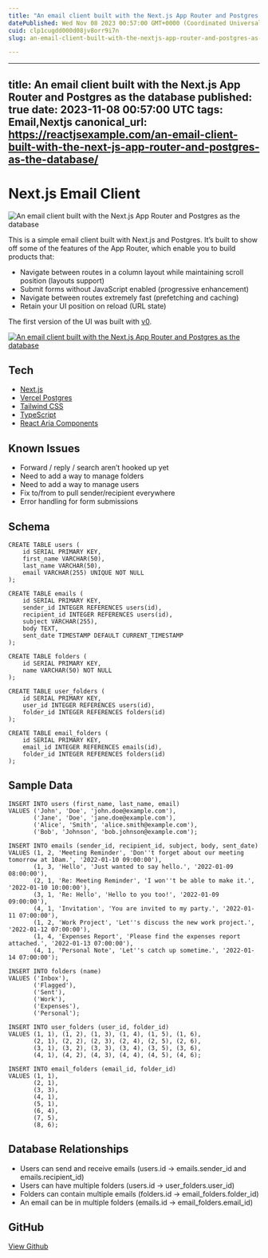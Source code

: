```yaml
---
title: "An email client built with the Next.js App Router and Postgres as the database"
datePublished: Wed Nov 08 2023 00:57:00 GMT+0000 (Coordinated Universal Time)
cuid: clp1cugdd000d08jv8orr9i7n
slug: an-email-client-built-with-the-nextjs-app-router-and-postgres-as-the-database

---
```


---
title: An email client built with the Next.js App Router and Postgres as the database
published: true
date: 2023-11-08 00:57:00 UTC
tags: Email,Nextjs
canonical_url: https://reactjsexample.com/an-email-client-built-with-the-next-js-app-router-and-postgres-as-the-database/
---

# Next.js Email Client
 ![An email client built with the Next.js App Router and Postgres as the database](https://cdn.hashnode.com/res/hashnode/image/upload/v1700149041637/7aa7b7e5-defd-4817-82ee-bf5ded0c71c4.jpeg)

This is a simple email client built with Next.js and Postgres. It’s built to show off some of the features of the App Router, which enable you to build products that:

- Navigate between routes in a column layout while maintaining scroll position (layouts support)
- Submit forms without JavaScript enabled (progressive enhancement)
- Navigate between routes extremely fast (prefetching and caching)
- Retain your UI position on reload (URL state)

The first version of the UI was built with [v0](https://v0.dev/t/RPsRRQilTDp).

[![An email client built with the Next.js App Router and Postgres as the database](https://cdn.hashnode.com/res/hashnode/image/upload/v1700149043314/a3187cec-decf-4fa8-8fd0-e73838fea4d9.png)](https://user-images.githubusercontent.com/9113740/280543133-1e33ad53-832f-410e-a4d6-7bd40f666aa8.png)

## Tech

- [Next.js](https://nextjs.org/)
- [Vercel Postgres](https://vercel.com/docs/storage/vercel-postgres)
- [Tailwind CSS](https://tailwindcss.com/)
- [TypeScript](https://www.typescriptlang.org/)
- [React Aria Components](https://react-spectrum.adobe.com/react-aria/index.html)

## Known Issues

- Forward / reply / search aren’t hooked up yet
- Need to add a way to manage folders
- Need to add a way to manage users
- Fix to/from to pull sender/recipient everywhere
- Error handling for form submissions

## Schema

```
CREATE TABLE users (
    id SERIAL PRIMARY KEY,
    first_name VARCHAR(50),
    last_name VARCHAR(50),
    email VARCHAR(255) UNIQUE NOT NULL
);

CREATE TABLE emails (
    id SERIAL PRIMARY KEY,
    sender_id INTEGER REFERENCES users(id),
    recipient_id INTEGER REFERENCES users(id),
    subject VARCHAR(255),
    body TEXT,
    sent_date TIMESTAMP DEFAULT CURRENT_TIMESTAMP
);

CREATE TABLE folders (
    id SERIAL PRIMARY KEY,
    name VARCHAR(50) NOT NULL
);

CREATE TABLE user_folders (
    id SERIAL PRIMARY KEY,
    user_id INTEGER REFERENCES users(id),
    folder_id INTEGER REFERENCES folders(id)
);

CREATE TABLE email_folders (
    id SERIAL PRIMARY KEY,
    email_id INTEGER REFERENCES emails(id),
    folder_id INTEGER REFERENCES folders(id)
);

```

## Sample Data

```
INSERT INTO users (first_name, last_name, email)
VALUES ('John', 'Doe', 'john.doe@example.com'),
       ('Jane', 'Doe', 'jane.doe@example.com'),
       ('Alice', 'Smith', 'alice.smith@example.com'),
       ('Bob', 'Johnson', 'bob.johnson@example.com');

INSERT INTO emails (sender_id, recipient_id, subject, body, sent_date)
VALUES (1, 2, 'Meeting Reminder', 'Don''t forget about our meeting tomorrow at 10am.', '2022-01-10 09:00:00'),
       (1, 3, 'Hello', 'Just wanted to say hello.', '2022-01-09 08:00:00'),
       (2, 1, 'Re: Meeting Reminder', 'I won''t be able to make it.', '2022-01-10 10:00:00'),
       (3, 1, 'Re: Hello', 'Hello to you too!', '2022-01-09 09:00:00'),
       (4, 1, 'Invitation', 'You are invited to my party.', '2022-01-11 07:00:00'),
       (1, 2, 'Work Project', 'Let''s discuss the new work project.', '2022-01-12 07:00:00'),
       (1, 4, 'Expenses Report', 'Please find the expenses report attached.', '2022-01-13 07:00:00'),
       (4, 1, 'Personal Note', 'Let''s catch up sometime.', '2022-01-14 07:00:00');

INSERT INTO folders (name)
VALUES ('Inbox'),
       ('Flagged'),
       ('Sent'),
       ('Work'),
       ('Expenses'),
       ('Personal');

INSERT INTO user_folders (user_id, folder_id)
VALUES (1, 1), (1, 2), (1, 3), (1, 4), (1, 5), (1, 6),
       (2, 1), (2, 2), (2, 3), (2, 4), (2, 5), (2, 6),
       (3, 1), (3, 2), (3, 3), (3, 4), (3, 5), (3, 6),
       (4, 1), (4, 2), (4, 3), (4, 4), (4, 5), (4, 6);

INSERT INTO email_folders (email_id, folder_id)
VALUES (1, 1),
       (2, 1),
       (3, 3),
       (4, 1),
       (5, 1),
       (6, 4),
       (7, 5),
       (8, 6);

```

## Database Relationships

- Users can send and receive emails (users.id -> emails.sender\_id and emails.recipient\_id)
- Users can have multiple folders (users.id -> user\_folders.user\_id)
- Folders can contain multiple emails (folders.id -> email\_folders.folder\_id)
- An email can be in multiple folders (emails.id -> email\_folders.email\_id)

## GitHub

[View Github](https://github.com/leerob/nextjs-postgres-email-client?ref=reactjsexample.com)